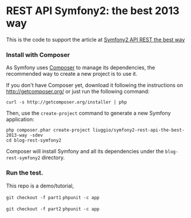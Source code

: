 REST API Symfony2: the best 2013 way
====================================

This is the code to support the article at [Symfony2 API REST the best way](http://welcometothebundle.com/symfony2-rest-api-the-best-2013-way)

### Install with Composer

As Symfony uses [Composer][1] to manage its dependencies, the recommended way
to create a new project is to use it.

If you don't have Composer yet, download it following the instructions on
http://getcomposer.org/ or just run the following command:

    curl -s http://getcomposer.org/installer | php

Then, use the `create-project` command to generate a new Symfony application:

    php composer.phar create-project liuggio/symfony2-rest-api-the-best-2013-way -sdev
    cd blog-rest-symfony2

Composer will install Symfony and all its dependencies under the
`blog-rest-symfony2` directory.

### Run the test.

This repo is a demo/tutorial,

`git checkout -f part1`
`phpunit -c app`

`git checkout -f part2`
`phpunit -c app`


[1]:  http://getcomposer.org/
